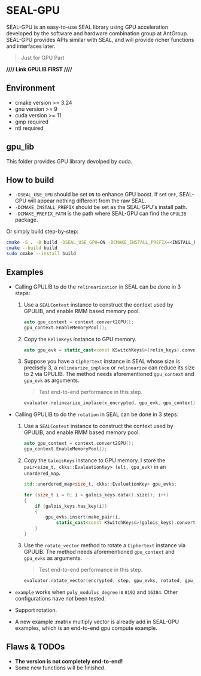 # SEAL-GPU

SEAL-GPU is an easy-to-use SEAL library using GPU acceleration developed by the software and
hardware combination group at AntGroup. SEAL-GPU provides APIs similar with SEAL, and will provide
richer functions and interfaces later.

> Just for GPU Part

**//// Link GPULIB FIRST ////**

## Environment

* cmake version >= 3.24
* gnu version >= 9
* cuda version >= 11
* gmp required
* ntl required

## gpu_lib

This folder provides GPU library devolped by cuda.

## How to build

* `-DSEAL_USE_GPU` should be set `ON` to enhance GPU boost. If set `OFF`, SEAL-GPU will appear
  nothing different from the raw SEAL.
* `-DCMAKE_INSTALL_PREFIX` should be set as the SEAL-GPU's install path.
* `-DCMAKE_PREFIX_PATH` is the path where SEAL-GPU can find the `GPULIB` package.

Or simply build step-by-step:

```sh
cmake -S . -B build -DSEAL_USE_GPU=ON -DCMAKE_INSTALL_PREFIX=<INSTALL_PATH> -DCMAKE_PREFIX_PATH=<GPULIB_PATH>
cmake --build build
sudo cmake --install build
```

## Examples

* Calling GPULIB to do the `relinearization` in SEAL can be done in 3 steps:

    1. Use a `SEALContext` instance to construct the context used by GPULIB, and enable RMM based
       memory pool.

       ```c++
       auto gpu_context = context.convert2GPU();
       gpu_context.EnableMemoryPool();
       ```

    2. Copy the `RelinKeys` instance to GPU memory.

       ```c++
       auto gpu_evk = static_cast<const KSwitchKeys&>(relin_keys).convert2GPU(context);
       ```

    3. Suppose you have a `Ciphertext` instance in SEAL whose size is precisely 3,
       a `relinearize_inplace` or `relinearize` can reduce its size to 2 via GPULIB. The method
       needs aforementioned `gpu_context` and `gpu_evk` as arguments.

       > Test end-to-end performance in this step.

       ```C++
       evaluator.relinearize_inplace(x_encrypted, gpu_evk, gpu_context);
       ```

* Calling GPULIB to do the `rotation` in SEAL can be done in 3 steps:

    1. Use a `SEALContext` instance to construct the context used by GPULIB, and enable RMM based
       memory pool.

       ```c++
       auto gpu_context = context.convert2GPU();
       gpu_context.EnableMemoryPool();
       ```

    2. Copy the `GaloisKeys` instance to GPU memory. I store
       the `pair<size_t, ckks::EvaluationKey> (elt, gpu_evk)` in an `unordered_map`.

       ```C++
       std::unordered_map<size_t, ckks::EvaluationKey> gpu_evks;
  
       for (size_t i = 0; i < galois_keys.data().size(); i++)
       {
           if (galois_keys.has_key(i))
           {
               gpu_evks.insert(make_pair(i,
                   static_cast<const KSwitchKeys&>(galois_keys).convert2GPU(context, GaloisKeys::get_index(i))));
           }
       }
       ```

    3. Use the `rotate_vector` method to rotate a `Ciphertext` instance via GPULIB. The method needs
       aforementioned `gpu_context` and `gpu_evks` as arguments.

       > Test end-to-end performance in this step.

       ```c++
       evaluator.rotate_vector(encrypted, step, gpu_evks, rotated, gpu_context);
       ```

* `example` works when `poly_modulus_degree` is `8192` and `16384`. Other configurations have not
  been tested.
* Support rotation.
* A new example :matrix multiply vector is already add in SEAL-GPU examples, which is an end-to-end
  gpu compute example.

## Flaws & TODOs

* **The version is not completely end-to-end!**
* Some new functions will be finished.
